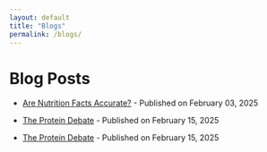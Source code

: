 ```yaml
---
layout: default
title: "Blogs"
permalink: /blogs/
---
```


# Blog Posts

- [Are Nutrition Facts Accurate?]({{site.baseurl}}/_posts/2025-02-03-are-nutrition-facts-accurate.md/) - Published on February 03, 2025
- [The Protein Debate](/_posts/2025-02-15-the-protein-debate.md/) - Published on February 15, 2025


- [The Protein Debate]({{site.baseurl}/blogs/2025/02/15/the-protein-debate/) - Published on February 15, 2025
